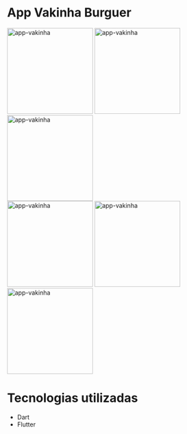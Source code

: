 # App Vakinha Burguer


<div class="box">
  <img width="200" src="https://i.ibb.co/rt3n43V/app1-resized.png" alt="app-vakinha"> 
    <span>  </span>
    <img width="200" src="https://i.ibb.co/SyNMMTX/app2-resized.png" alt="app-vakinha"> 
    <span>  </span>
    <img width="200" src="https://i.ibb.co/dgbB4HW/app3-resized.png" alt="app-vakinha">
</div>
<div class="box">
  <img width="200" src="https://i.ibb.co/6HXkJbd/app4-resized.png" alt="app-vakinha"> 
    <span>  </span>
    <img width="200" src="https://i.ibb.co/fkX0dJL/app5-resized.png" alt="app-vakinha"> 
    <span>  </span>
    <img width="200" src="https://i.ibb.co/ZhhDFBt/app6-resized.png" alt="app-vakinha">
</div>

# Tecnologias utilizadas

- Dart
- Flutter
